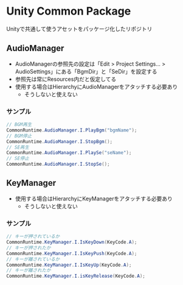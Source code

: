 # Unity Common Package

Unityで共通して使うアセットをパッケージ化したリポジトリ



## AudioManager

* AudioManagerの参照先の設定は「Edit > Project Settings... > AudioSettings」にある「BgmDir」と「SeDir」を設定する
* 参照先は常にResources内だと仮定してる
* 使用する場合はHierarchyにAudioManagerをアタッチする必要あり
  * そうしないと使えない

### サンプル

```csharp
// BGM再生
CommonRuntime.AudioManager.I.PlayBgm("bgmName");
// BGM停止
CommonRuntime.AudioManager.I.StopBgm();
// SE再生
CommonRuntime.AudioManager.I.PlaySe("seName");
// SE停止
CommonRuntime.AudioManager.I.StopSe();
```



## KeyManager

* 使用する場合はHierarchyにKeyManagerをアタッチする必要あり
  * そうしないと使えない

### サンプル

```csharp
// キーが押されているか
CommonRuntime.KeyManager.I.IsKeyDown(KeyCode.A);
// キーが押されたか
CommonRuntime.KeyManager.I.IsKeyPush(KeyCode.A);
// キーが離されているか
CommonRuntime.KeyManager.I.IsKeyUp(KeyCode.A);
// キーが離されたか
CommonRuntime.KeyManager.I.isKeyRelease(KeyCode.A);
```

